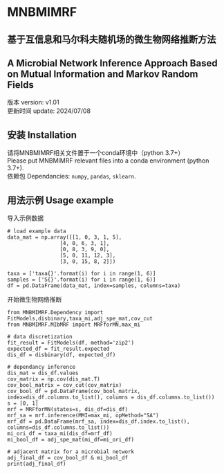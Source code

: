 # MNBMIMRF  
## 基于互信息和马尔科夫随机场的微生物网络推断方法  
## A Microbial Network Inference Approach Based on Mutual Information and Markov Random Fields  
版本 version: v1.01  
更新时间 update: 2024/07/08  

## 安装 Installation  
请将MNBMIMRF相关文件置于一个conda环境中（python 3.7+）  
Please put MNBMIMRF relevant files into a conda environment (python 3.7+).  
依赖包 Dependancies: `numpy`, `pandas`, `sklearn`.  

## 用法示例 Usage example  
导入示例数据  
```
# load example data
data_mat = np.array([[1, 0, 3, 1, 5],
                 [4, 0, 6, 3, 1],
                 [0, 8, 3, 9, 0],
                 [5, 0, 11, 12, 3],
                 [3, 0, 15, 8, 2]])

taxa = ['taxa{}'.format(i) for i in range(1, 6)]
samples = ['S{}'.format(i) for i in range(1, 6)]
df = pd.DataFrame(data_mat, index=samples, columns=taxa)
```

开始微生物网络推断  
```
from MNBMIMRF.Dependency import FitModels,disbinary,taxa_mi,adj_spe_mat,cov_cut
from MNBMIMRF.MIbMRF import MRFforMN,max_mi

# data discretization
fit_result = FitModels(df, method='zip2')
expected_df = fit_result.expected
dis_df = disbinary(df, expected_df)

# dependancy inference
dis_mat = dis_df.values
cov_matrix = np.cov(dis_mat.T)
cov_bool_matrix = cov_cut(cov_matrix)
cov_bool_df = pd.DataFrame(cov_bool_matrix, index=dis_df.columns.to_list(), columns = dis_df.columns.to_list())
s = [0, 1]
mrf = MRFforMN(states=s, dis_df=dis_df)
mrf_sa = mrf.inference(MMI=max_mi, opMethod="SA")
mrf_df = pd.DataFrame(mrf_sa, index=dis_df.index.to_list(), columns=dis_df.columns.to_list())
mi_ori_df = taxa_mi(dis_df=mrf_df)
mi_bool_df = adj_spe_mat(mi_df=mi_ori_df)

# adjacent matrix for a microbial network
adj_final_df = cov_bool_df & mi_bool_df
print(adj_final_df)
```
